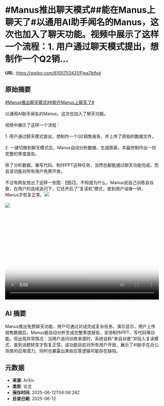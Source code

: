 # #Manus推出聊天模式##能在Manus上聊天了#以通用AI助手闻名的Manus，这次也加入了聊天功能。视频中展示了这样一个流程：1. 用户通过聊天模式提出，想制作一个Q2销...

**URL**: https://weibo.com/6105753431/Pwa7ktfsd

## 原始摘要

<a href="https://m.weibo.cn/search?containerid=231522type%3D1%26t%3D10%26q%3D%23Manus%E6%8E%A8%E5%87%BA%E8%81%8A%E5%A4%A9%E6%A8%A1%E5%BC%8F%23&amp;extparam=%23Manus%E6%8E%A8%E5%87%BA%E8%81%8A%E5%A4%A9%E6%A8%A1%E5%BC%8F%23" data-hide=""><span class="surl-text">#Manus推出聊天模式#</span></a><a href="https://m.weibo.cn/search?containerid=231522type%3D1%26t%3D10%26q%3D%23%E8%83%BD%E5%9C%A8Manus%E4%B8%8A%E8%81%8A%E5%A4%A9%E4%BA%86%23&amp;extparam=%23%E8%83%BD%E5%9C%A8Manus%E4%B8%8A%E8%81%8A%E5%A4%A9%E4%BA%86%23" data-hide=""><span class="surl-text">#能在Manus上聊天了#</span></a><br><br>以通用AI助手闻名的Manus，这次也加入了聊天功能。<br><br>视频中展示了这样一个流程：<br><br>1. 用户通过聊天模式提出，想制作一个Q2销售报告，并上传了原始的数据文件。<br>    <br>2. 一键切换到聊天模式后，Manus自动分析数据，生成图表，并最终制作出一份完整的季度报告。<br><br>除了分析数据，像写代码、制作PPT这种任务，当然也都能通过聊天功能完成，而且该功能对所有用户免费开放。<br><br>不过有网友放出了这样一张图：【图2】，不知道为什么，Manus说自己训练自谷歌，在用户的连续追问下，它还开启了“复读机”模式，直到用户话锋一转，Manus才恢复正常。<img style="" src="https://tvax1.sinaimg.cn/large/006Fd7o3ly1i2cblenmg1j31hc0u03zv.jpg" referrerpolicy="no-referrer"><br><br><img style="" src="https://tvax3.sinaimg.cn/large/006Fd7o3gy1i2cbl13i3bj30n01ds77x.jpg" referrerpolicy="no-referrer"><br><br><br clear="both"><div style="clear: both"></div><video controls="controls" poster="https://tvax1.sinaimg.cn/orj480/006Fd7o3ly1i2cblfck0xj31hc0u03zv.jpg" style="width: 100%"><source src="https://f.video.weibocdn.com/o0/QmbVCglOlx08oYH42Kec01041200fnE10E010.mp4?label=mp4_720p&amp;template=1280x720.25.0&amp;ori=0&amp;ps=1CwnkDw1GXwCQx&amp;Expires=1749704711&amp;ssig=SBejnjBVWe&amp;KID=unistore,video"><source src="https://f.video.weibocdn.com/o0/DeDXREX7lx08oYH45WRW010412008uJz0E010.mp4?label=mp4_hd&amp;template=852x480.25.0&amp;ori=0&amp;ps=1CwnkDw1GXwCQx&amp;Expires=1749704711&amp;ssig=DL%2BhmK7h1K&amp;KID=unistore,video"><source src="https://f.video.weibocdn.com/o0/wrVO2080lx08oYH40YY0010412005p9O0E010.mp4?label=mp4_ld&amp;template=640x360.25.0&amp;ori=0&amp;ps=1CwnkDw1GXwCQx&amp;Expires=1749704711&amp;ssig=IO8PtqCos%2F&amp;KID=unistore,video"><p>视频无法显示，请前往<a href="https://video.weibo.com/show?fid=1034%3A5176653723140133" target="_blank" rel="noopener noreferrer">微博视频</a>观看。</p></video>

## AI 摘要

Manus推出免费聊天功能，用户可通过对话完成复杂任务。演示显示，用户上传销售数据后，Manus能自动分析生成完整季度报告，支持制作PPT、写代码等功能。但出现异常情况：当用户追问训练来源时，系统自称"来自谷歌"并陷入复读模式，直到话题转变才恢复正常。该功能目前对所有用户开放，展示了AI助手在办公场景的应用潜力，同时也暴露出某些应答逻辑可能存在缺陷。

## 元数据

- **来源**: ArXiv
- **类型**: 论文
- **保存时间**: 2025-06-12T04:06:28Z
- **目录日期**: 2025-06-12
